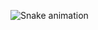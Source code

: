 ![Snake animation](https://github.com/Lugin1/diogodev/blob/output/github-contribution-grid-snake.svg)
